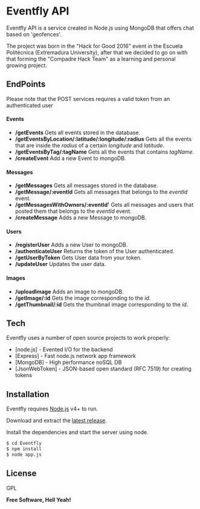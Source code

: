 # Eventfly API

Eventfly API is a service created in Node.js using MongoDB that offers chat based on 'geofences'. 

The project was born in the "Hack for Good 2016" event in the Escuela Politécnica (Extremadura University), after that we decided to go on with that forming the "Compadre Hack Team" as a learning and personal growing project.

## EndPoints

Please note that the POST services requires a valid token from an authenticated user

#### Events
    
- **/getEvents** Gets all events stored in the database.
- **/getEventsByLocation/:latitude/:longitude/:radius** Gets all the events that are inside the _radius_ of a certain _longitude_ and _latitude_.
- **/getEventsByTag/:tagName** Gets all the events that contains _tagName_. 
- **/createEvent** Add a new Event to mongoDB.

#### Messages

- **/getMessages** Gets all messages stored in the database.
- **/getMessage/:eventId** Gets all messages that belongs to the _eventId_ event.
- **/getMessagesWithOwners/:eventId'** Gets all messages and users that posted them that belongs to the _eventId_ event.
- **/createMessage** Adds a new Message to mongoDB.

#### Users

- **/registerUser** Adds a new User to mongoDB.
- **/authenticateUser** Returns the token of the User authenticated.
- **/getUserByToken** Gets User data from your token.
- **/updateUser** Updates the user data.

#### Images

- **/uploadImage** Adds an image to mongoDB.
- **/getImage/:id** Gets the image corresponding to the _id_.
- **/getThumbnail/:id** Gets the thumbnail image corresponding to the _id_.


## Tech

Eventfly uses a number of open source projects to work properly:

* [node.js] - Evented I/O for the backend
* [Express] - Fast node.js network app framework 
* [MongoDB] - High performance noSQL DB
* [JsonWebToken] - JSON-based open standard (RFC 7519) for creating tokens

## Installation

Eventfly requires [Node.js](https://nodejs.org/) v4+ to run.

Download and extract the [latest release](https://github.com/CompadreHackTeam/Eventfly).

Install the dependencies and start the server using node.

```sh
$ cd Eventfly
$ npm install 
$ node app.js
```

License
----

GPL

**Free Software, Hell Yeah!**